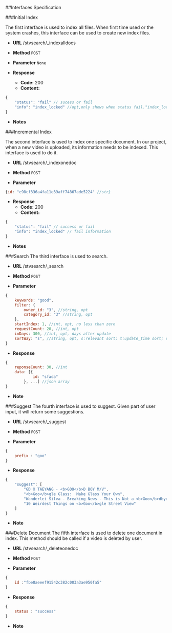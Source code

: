 ##Interfaces Specification

###Initial Index

The first interface is used to index all files. When first time used or the system crashes, this interface can be used to create new index files.
* **URL**
/stvsearch/_indexalldocs

* **Method**
`POST`

* **Parameter**
`None`

* **Response**
    * **Code:** 200
    * **Content:**
```js
{
    "status": "fail" // sucess or fail
    "info": "index_locked" //opt,only shows when status fail."index_locked" means there is another index writer writing the index.
}
```


* **Notes**


###Incremental Index

The second interface is used to index one specific document. In our project, when a new video is uploaded, its information needs to be indexed. This interface is used to do it.

* **URL**
/stvsearch/_indexonedoc

* **Method**
`POST`

* **Parameter**
```js
{id: "c98cf336a4fa11e39aff74867ade5224" //str}
```

* **Response**
    * **Code:** 200
    * **Content:**
```js
{
    "status": "fail" // success or fail
    "info": "index_locked" // fail information
}
```

* **Notes**


###Search
The third interface is used to search.

* **URL**
/stvsearch/_search

* **Method**
`POST`

* **Parameter**
```js
{
    keywords: "good",
    filter: {
        owner_id: "3", //string, opt
        category_id: "3" //string, opt
    },
    startIndex: 1, //int, opt, no less than zero
    requestCount: 20, //int, opt
    inDays: 300, //int, opt, days after update
    sortWay: "s", //string, opt, s:relevant sort; t:update_time sort; v:watch_count sort;
}
```

* **Response**
```js
{
    reponseCount: 30, //int
    data: [{
            id: "sfada"
        }, ...] //json array
}
```
* **Note**


###Suggest
The fourth interface is used to suggest. Given part of user input, it will return some suggestions.

* **URL**
/stvsearch/_suggest

* **Method**
`POST`

* **Parameter**
```js
{
	prefix : "goo"
}
```

* **Response**
```js
{
    "suggest": [
        "GD X TAEYANG - <b>GOO</b>D BOY M/V",
        "<b>Goo</b>gle Glass:  Make Glass Your Own",
        "Wanderlei Silva - Breaking News - This is Not a <b>Goo</b>dbye - Isso não é um Adeus.",
        "10 Weirdest Things on <b>Goo</b>gle Street View"
    ]
}
```
* **Note**

###Delete Document
The fifth interface is used to delete one document in index. This method should be called if a video is deleted by user.

* **URL**
/stvsearch/_deleteonedoc

* **Method**
`POST`

* **Parameter**
```js
{
	id :"fbe8aeeef91542c382c003a3ae950fa5"
}
```

* **Response**
```js
{
	status : "success"
}
```

* **Note**
	
